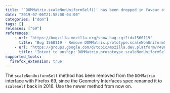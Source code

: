 ```yaml
---
title: "`DOMMatrix.scaleNonUniformSelf()` has been dropped in favour of `scaleSelf()`"
date: "2019-07-06T21:58:00-04:00"
categories: ["dom"]
tags: []
releases: ["69"]
references:
    - url: "https://bugzilla.mozilla.org/show_bug.cgi?id=1560119"
      title: "Bug 1560119 - Remove DOMMatrix.prototype.scaleNonUniformSelf()"
    - url: "https://groups.google.com/d/topic/mozilla.dev.platform/r4B80kbt3FA/discussion"
      title: "Intent to unship: DOMMatrix.prototoype.scaleNonUniformSelf()"
supported_tools:
  firefox_extension: true
---
```

The `scaleNonUniformSelf` method has been removed from the `DOMMatrix` interface with Firefox 69, since the Geometry Interfaces spec renamed it to `scaleSelf` back in 2016. Use the newer method from now on.
